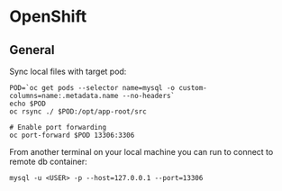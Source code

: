 # OpenShift

## General

Sync local files with target pod:

```
POD=`oc get pods --selector name=mysql -o custom-columns=name:.metadata.name --no-headers`
echo $POD
oc rsync ./ $POD:/opt/app-root/src

# Enable port forwarding
oc port-forward $POD 13306:3306
```

From another terminal on your local machine you can run to connect to remote db container:
```
mysql -u <USER> -p --host=127.0.0.1 --port=13306
```


